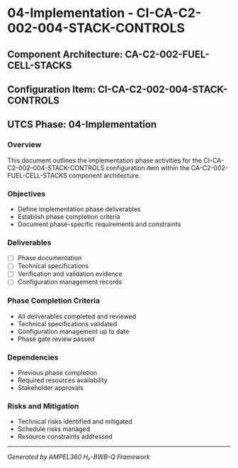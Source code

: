 # 04-Implementation - CI-CA-C2-002-004-STACK-CONTROLS

## Component Architecture: CA-C2-002-FUEL-CELL-STACKS
## Configuration Item: CI-CA-C2-002-004-STACK-CONTROLS
## UTCS Phase: 04-Implementation

### Overview
This document outlines the implementation phase activities for the CI-CA-C2-002-004-STACK-CONTROLS configuration item within the CA-C2-002-FUEL-CELL-STACKS component architecture.

### Objectives
- Define implementation phase deliverables
- Establish phase completion criteria
- Document phase-specific requirements and constraints

### Deliverables
- [ ] Phase documentation
- [ ] Technical specifications
- [ ] Verification and validation evidence
- [ ] Configuration management records

### Phase Completion Criteria
- All deliverables completed and reviewed
- Technical specifications validated
- Configuration management up to date
- Phase gate review passed

### Dependencies
- Previous phase completion
- Required resources availability
- Stakeholder approvals

### Risks and Mitigation
- Technical risks identified and mitigated
- Schedule risks managed
- Resource constraints addressed

---
*Generated by AMPEL360 H₂-BWB-Q Framework*
